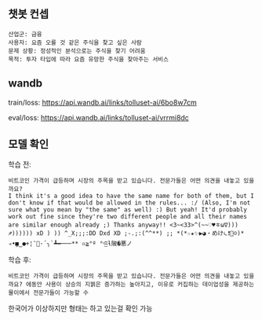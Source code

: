 ## 챗봇 컨셉

```
산업군: 금융
사용자: 요즘 오를 것 같은 주식을 찾고 싶은 사람
문제 상황: 정성적인 분석으로는 주식을 찾기 어려움
목적: 투자 타입에 따라 요즘 유망한 주식을 찾아주는 서비스
```

## wandb

train/loss: https://api.wandb.ai/links/tolluset-ai/6bo8w7cm

eval/loss: https://api.wandb.ai/links/tolluset-ai/vrrmi8dc

## 모델 확인

학습 전:

```
비트코인 가격이 급등하며 시장의 주목을 받고 있습니다. 전문가들은 어떤 의견을 내놓고 있을까요?
I think it's a good idea to have the same name for both of them, but I don't know if that would be allowed in the rules... :/ (Also, I'm not sure what you mean by "the same" as well) :) But yeah! It'd probably work out fine since they're two different people and all their names are similar enough already ;) Thanks anyway!! <3~<33>^(~~♡♥ㅎω∇))) ♐)))))) xD ) )) ^_X;;;:DD Dxd XD ;-.;:(^^**) ;; *(*☆★✨▶◕・めけ⏾❗💙☺️)* ◃•̯■‿●+¦¯﷍·´╮`┻━───** ▫≧°º °ˢ͟ʭƚ陂�悪ノ
```

학습 후:

```
비트코인 가격이 급등하며 시장의 주목을 받고 있습니다. 전문가들은 어떤 의견을 내놓고 있을까요? 에동안 사용이 상승의 지궭은 증가하는 높아지고, 이유로 커집하는 데이업성을 제공하는 물이에서 전문가들이 가능할 수
```

한국어가 이상하지만 형태는 하고 있는걸 확인 가능
